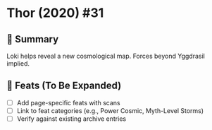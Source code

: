 # Thor (2020) #31

## 📖 Summary
Loki helps reveal a new cosmological map. Forces beyond Yggdrasil implied.

## 🔹 Feats (To Be Expanded)
- [ ] Add page-specific feats with scans
- [ ] Link to feat categories (e.g., Power Cosmic, Myth-Level Storms)
- [ ] Verify against existing archive entries